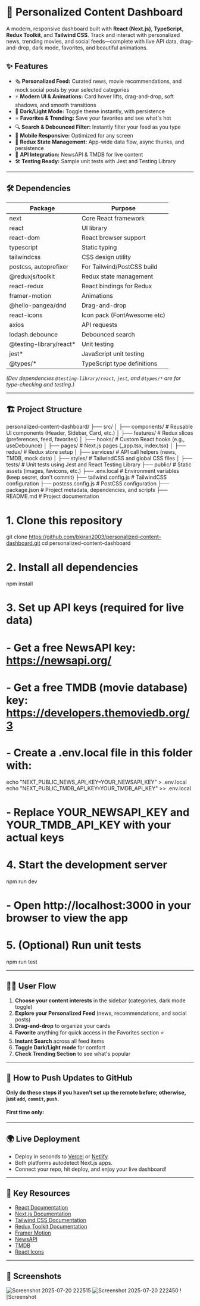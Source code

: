 # 🚀 Personalized Content Dashboard

A modern, responsive dashboard built with **React (Next.js)**, **TypeScript**, **Redux Toolkit**, and **Tailwind CSS**. Track and interact with personalized news, trending movies, and social feeds—complete with live API data, drag-and-drop, dark mode, favorites, and beautiful animations.

## ✨ Features

- 🗞️ **Personalized Feed:** Curated news, movie recommendations, and mock social posts by your selected categories
- ⚡ **Modern UI & Animations:** Card hover lifts, drag-and-drop, soft shadows, and smooth transitions
- 🎨 **Dark/Light Mode:** Toggle theme instantly, with persistence
- ⭐ **Favorites & Trending:** Save your favorites and see what's hot
- 🔍 **Search & Debounced Filter:** Instantly filter your feed as you type
- 📱 **Mobile Responsive:** Optimized for any screen
- 🧰 **Redux State Management:** App-wide data flow, async thunks, and persistence
- 🔗 **API Integration:** NewsAPI & TMDB for live content
- 🛠️ **Testing Ready:** Sample unit tests with Jest and Testing Library

---

## 🛠️ Dependencies

| Package                 | Purpose                           |
|-------------------------|-----------------------------------|
| next                    | Core React framework              |
| react                   | UI library                        |
| react-dom               | React browser support             |
| typescript              | Static typing                     |
| tailwindcss             | CSS design utility                |
| postcss, autoprefixer   | For Tailwind/PostCSS build        |
| @reduxjs/toolkit        | Redux state management            |
| react-redux             | React bindings for Redux          |
| framer-motion           | Animations                        |
| @hello-pangea/dnd       | Drag-and-drop                     |
| react-icons             | Icon pack (FontAwesome etc)       |
| axios                   | API requests                      |
| lodash.debounce         | Debounced search                  |
| @testing-library/react* | Unit testing                      |
| jest*                   | JavaScript unit testing           |
| @types/*                | TypeScript type definitions       |

*(Dev dependencies `@testing-library/react`, `jest`, and `@types/*` are for type-checking and testing.)*

---

## 🏗️ Project Structure
personalized-content-dashboard/
├── src/
│ ├── components/ # Reusable UI components (Header, Sidebar, Card, etc.)
│ ├── features/ # Redux slices (preferences, feed, favorites)
│ ├── hooks/ # Custom React hooks (e.g., useDebounce)
│ ├── pages/ # Next.js pages (_app.tsx, index.tsx)
│ ├── redux/ # Redux store setup
│ ├── services/ # API call helpers (news, TMDB, mock data)
│ ├── styles/ # TailwindCSS and global CSS files
│ ├── tests/ # Unit tests using Jest and React Testing Library
├── public/ # Static assets (images, favicons, etc.)
├── .env.local # Environment variables (keep secret, don't commit)
├── tailwind.config.js # TailwindCSS configuration
├── postcss.config.js # PostCSS configuration
├── package.json # Project metadata, dependencies, and scripts
├── README.md # Project documentation

# 1. Clone this repository
git clone https://github.com/bkiran2003/personalized-content-dashboard.git
cd personalized-content-dashboard

# 2. Install all dependencies
npm install

# 3. Set up API keys (required for live data)
#   - Get a free NewsAPI key: https://newsapi.org/
#   - Get a free TMDB (movie database) key: https://developers.themoviedb.org/3
#   - Create a .env.local file in this folder with:
echo "NEXT_PUBLIC_NEWS_API_KEY=YOUR_NEWSAPI_KEY" > .env.local
echo "NEXT_PUBLIC_TMDB_API_KEY=YOUR_TMDB_API_KEY" >> .env.local
#   - Replace YOUR_NEWSAPI_KEY and YOUR_TMDB_API_KEY with your actual keys

# 4. Start the development server
npm run dev
#    - Open http://localhost:3000 in your browser to view the app

# 5. (Optional) Run unit tests
npm run test


---

## 🧑‍💻 User Flow

1. **Choose your content interests** in the sidebar (categories, dark mode toggle)
2. **Explore your Personalized Feed** (news, recommendations, and social posts)
3. **Drag-and-drop** to organize your cards
4. **Favorite** anything for quick access in the Favorites section ⭐
5. **Instant Search** across all feed items
6. **Toggle Dark/Light mode** for comfort
7. **Check Trending Section** to see what's popular

---

## 🚀 How to Push Updates to GitHub

**Only do these steps if you haven’t set up the remote before; otherwise, just `add`, `commit`, `push`.**

#### First time only:

---

## 🌍 Live Deployment

- Deploy in seconds to [Vercel](https://vercel.com/) or [Netlify](https://netlify.com/).
- Both platforms autodetect Next.js apps.  
- Connect your repo, hit deploy, and enjoy your live dashboard!

---

## 📎 Key Resources

- [React Documentation](https://reactjs.org/docs/getting-started.html)
- [Next.js Documentation](https://nextjs.org/docs)
- [Tailwind CSS Documentation](https://tailwindcss.com/docs)
- [Redux Toolkit Documentation](https://redux-toolkit.js.org/)
- [Framer Motion](https://www.framer.com/motion/)
- [NewsAPI](https://newsapi.org/)
- [TMDB](https://developers.themoviedb.org/3)
- [React Icons](https://react-icons.github.io/react-icons/)

---

## 📸 Screenshots

![Screenshot 2025-07-20 222515](images/Screenshot%202025-07-20%20222515.png)
![Screenshot 2025-07-20 222450](images/Screenshot%202025-07-20%20222450.png)
![Screenshot


